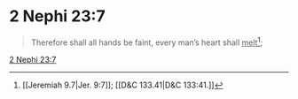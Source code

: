 # 2 Nephi 23:7

> Therefore shall all hands be faint, every man’s heart shall <u>melt</u>[^a];

[2 Nephi 23:7](https://www.churchofjesuschrist.org/study/scriptures/bofm/2-ne/23?lang=eng&id=p7#p7)


[^a]: [[Jeremiah 9.7|Jer. 9:7]]; [[D&C 133.41|D&C 133:41.]]

